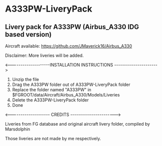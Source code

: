 # A333PW-LiveryPack
Livery pack for A333PW (Airbus_A330 IDG based version)
-------------------------------------------------------------------------------------------------------------------------------
Aircraft available: https://github.com/JMaverick16/Airbus_A330

Disclaimer: More liveries will be added.

<--------------------INSTALLATION INSTRUCTIONS ---------------------->
1. Unzip the file
2. Drag the A333PW folder out of A333PW-LiveryPack folder
3. Replace the folder named "A333PW" in $FGROOT/data/Aircraft/Airbus_A330/Models/Liveries
5. Delete the A333PW-LiveryPack folder
6. Done

<-------------------- CREDITS ----------------------->

Liveries from FG database and original aircraft livery folder, compiled by Marsdolphin

Those liveries are not made by me respectively.

